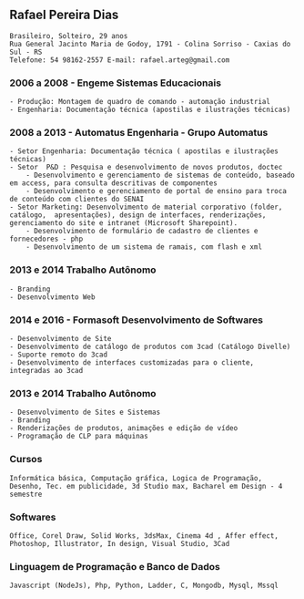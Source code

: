 ## Rafael Pereira Dias
    Brasileiro, Solteiro, 29 anos
    Rua General Jacinto Maria de Godoy, 1791 - Colina Sorriso - Caxias do Sul - RS
    Telefone: 54 98162-2557 E-mail: rafael.arteg@gmail.com

### 2006 a 2008 - Engeme Sistemas Educacionais 
    - Produção: Montagem de quadro de comando - automação industrial
    - Engenharia: Documentação técnica (apostilas e ilustrações técnicas)

### 2008 a 2013 - Automatus Engenharia - Grupo Automatus 
    - Setor Engenharia: Documentação técnica ( apostilas e ilustrações técnicas)
    - Setor  P&D : Pesquisa e desenvolvimento de novos produtos, doctec
        - Desenvolvimento e gerenciamento de sistemas de conteúdo, baseado em access, para consulta descritivas de componentes  
        - Desenvolvimento e gerenciamento de portal de ensino para troca de conteúdo com clientes do SENAI 
    - Setor Marketing: Desenvolvimento de material corporativo (folder, catálogo,  apresentações), design de interfaces, renderizações, gerenciamento do site e intranet (Microsoft Sharepoint).
        - Desenvolvimento de formulário de cadastro de clientes e fornecedores - php
        - Desenvolvimento de um sistema de ramais, com flash e xml 

### 2013 e 2014 Trabalho Autônomo  
    - Branding 
    - Desenvolvimento Web 

### 2014 e 2016 - Formasoft Desenvolvimento de Softwares 
    - Desenvolvimento de Site
    - Desenvolvimento de catálogo de produtos com 3cad (Catálogo Divelle)
    - Suporte remoto do 3cad
    - Desenvolvimento de interfaces customizadas para o cliente, integradas ao 3cad

### 2013 e 2014 Trabalho Autônomo 
    - Desenvolvimento de Sites e Sistemas
    - Branding
    - Renderizações de produtos, animações e edição de vídeo
    - Programação de CLP para máquinas 

### Cursos
    Informática básica, Computação gráfica, Logica de Programação, Desenho, Tec. em publicidade, 3d Studio max, Bacharel em Design - 4 semestre

### Softwares
    Office, Corel Draw, Solid Works, 3dsMax, Cinema 4d , Affer effect, Photoshop, Illustrator, In design, Visual Studio, 3Cad

### Linguagem de Programação e Banco de Dados
    Javascript (NodeJs), Php, Python, Ladder, C, Mongodb, Mysql, Mssql
